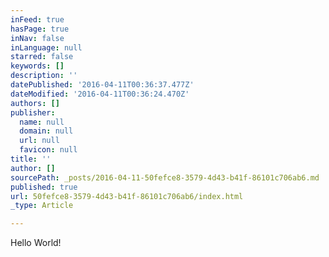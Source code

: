 ```yaml
---
inFeed: true
hasPage: true
inNav: false
inLanguage: null
starred: false
keywords: []
description: ''
datePublished: '2016-04-11T00:36:37.477Z'
dateModified: '2016-04-11T00:36:24.470Z'
authors: []
publisher:
  name: null
  domain: null
  url: null
  favicon: null
title: ''
author: []
sourcePath: _posts/2016-04-11-50fefce8-3579-4d43-b41f-86101c706ab6.md
published: true
url: 50fefce8-3579-4d43-b41f-86101c706ab6/index.html
_type: Article

---
```

Hello World!